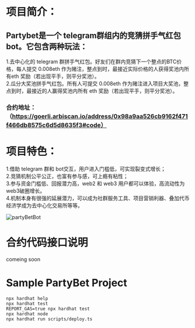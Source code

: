 

# 项目简介：
## Partybet是一个 telegram群组内的竞猜拼手气红包 bot。它包含两种玩法：
1.去中心化的 telegram 群拼手气红包。好友们在群内竞猜下一个整点的BTC价格，每人提交 0.008eth 作为赌注，整点到时，最接近实际价格的人获得奖池内所有eth 奖励（若出现平手，则平分奖池）。
<br> 2.瓜分大奖池拼手气红包。所有人可提交 0.008eth 作为赌注进入项目大奖池，整点到时，最接近的人赢得奖池内所有 eth 奖励（若出现平手，则平分奖池）。

### 合约地址：（https://goerli.arbiscan.io/address/0x98a9aa526cb9162f471f466db8575c6d5d8635f3#code）

#  项目特色：
  1.借助 telegram 群和 bot交互，用户进入门槛低，可实现裂变式增长；
  <br> 2.竞猜机制公平公正，也富有参与感，可上瘾有粘性；
  <br> 3.参与资金门槛低、回报潜力高，web2 和 web3 用户都可以体验，高流动性为 web3破圈增长。
  <br> 4.机制本身有很强的延展潜力，可以成为社群服务工具、项目营销利器、叠加代币经济学成为去中心化交易所等等。

![partyBetBot](https://github.com/lessthanno/partybet/blob/main/public/img1.jpg)

  
# 合约代码接口说明
comeing soon

# Sample PartyBet Project

```shell
npx hardhat help
npx hardhat test
REPORT_GAS=true npx hardhat test
npx hardhat node
npx hardhat run scripts/deploy.ts
```
